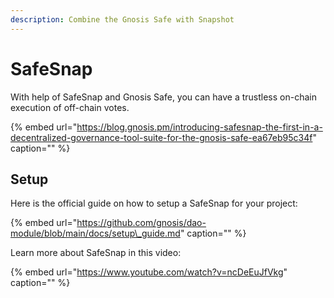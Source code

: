 ```yaml
---
description: Combine the Gnosis Safe with Snapshot
---
```


# SafeSnap

With help of SafeSnap and Gnosis Safe, you can have a trustless on-chain execution of off-chain votes.

{% embed url="https://blog.gnosis.pm/introducing-safesnap-the-first-in-a-decentralized-governance-tool-suite-for-the-gnosis-safe-ea67eb95c34f" caption="" %}

## Setup

Here is the official guide on how to setup a SafeSnap for your project:

{% embed url="https://github.com/gnosis/dao-module/blob/main/docs/setup\_guide.md" caption="" %}

Learn more about SafeSnap in this video:

{% embed url="https://www.youtube.com/watch?v=ncDeEuJfVkg" caption="" %}

